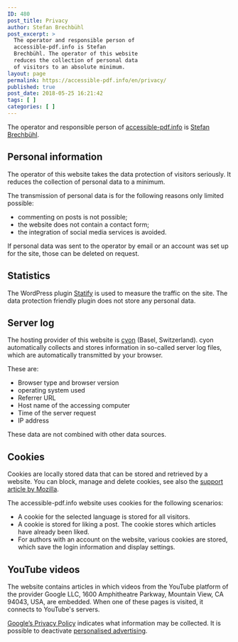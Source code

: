 ```yaml
---
ID: 480
post_title: Privacy
author: Stefan Brechbühl
post_excerpt: >
  The operator and responsible person of
  accessible-pdf.info is Stefan
  Brechbühl. The operator of this website
  reduces the collection of personal data
  of visitors to an absolute minimum.
layout: page
permalink: https://accessible-pdf.info/en/privacy/
published: true
post_date: 2018-05-25 16:21:42
tags: [ ]
categories: [ ]
---
```

The operator and responsible person of <a href="https://accessible-pdf.info">accessible-pdf.info</a> is <a href="https://accessible-pdf.info/en/imprint/">Stefan Brechbühl</a>.

<h2>Personal information</h2>

The operator of this website takes the data protection of visitors seriously. It reduces the collection of personal data to a minimum.

The transmission of personal data is for the following reasons only limited possible:

<ul>
<li>commenting on posts is not possible;</li>
<li>the website does not contain a contact form;</li>
<li>the integration of social media services is avoided.</li>
</ul>

If personal data was sent to the operator by email or an account was set up for the site, those can be deleted on request.

<h2>Statistics</h2>

The WordPress plugin <a href="https://wordpress.org/plugins/statify/">Statify</a> is used to measure the traffic on the site. The data protection friendly plugin does not store any personal data.

<h2>Server log</h2>

The hosting provider of this website is <a href="https://www.cyon.ch/">cyon</a> (Basel, Switzerland). cyon automatically collects and stores information in so-called server log files, which are automatically transmitted by your browser.

These are:

<ul>
<li>Browser type and browser version</li>
<li>operating system used</li>
<li>Referrer URL</li>
<li>Host name of the accessing computer</li>
<li>Time of the server request</li>
<li>IP address</li>
</ul>

These data are not combined with other data sources.

<h2>Cookies</h2>

Cookies are locally stored data that can be stored and retrieved by a website. You can block, manage and delete cookies, see also the <a href="https://support.mozilla.org/en-US/kb/enable-and-disable-cookies-website-preferences">support article by Mozilla</a>.

The accessible-pdf.info website uses cookies for the following scenarios:

<ul>
<li>A cookie for the selected language is stored for all visitors.</li>
<li>A cookie is stored for liking a post. The cookie stores which articles have already been liked.</li>
<li>For authors with an account on the website, various cookies are stored, which save the login information and display settings.</li>
</ul>

<h2>YouTube videos</h2>

The website contains articles in which videos from the YouTube platform of the provider Google LLC, 1600 Amphitheatre Parkway, Mountain View, CA 94043, USA, are embedded. When one of these pages is visited, it connects to YouTube's servers.

<a href="https://policies.google.com/privacy">Google’s Privacy Policy</a> indicates what information may be collected. It is possible to deactivate <a href="https://adssettings.google.com/authenticated">personalised advertising</a>.